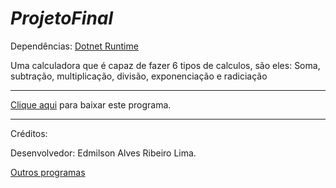 # *ProjetoFinal*
Dependências: [Dotnet Runtime](https://dotnet.microsoft.com/en-us/download/dotnet/6.0/runtime)


Uma calculadora que é capaz de fazer 6 tipos de calculos, 
são eles: Soma, subtração, multiplicação, divisão, exponenciação e radiciação

---

[Clique aqui](https://github.com/Edmilso17/ProjetoFinal/raw/main/Projeto%20Final%20calculadora.zip) para baixar este programa.

---

Créditos:

Desenvolvedor: Edmilson Alves Ribeiro Lima.

[Outros programas](https://github.com/Edmilso17?tab=repositories)
